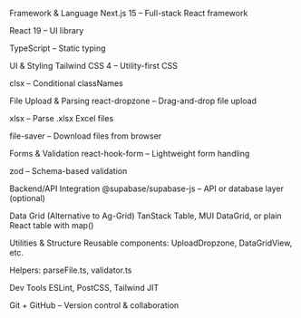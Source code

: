 Framework & Language
Next.js 15 – Full-stack React framework

React 19 – UI library

TypeScript – Static typing

 UI & Styling
Tailwind CSS 4 – Utility-first CSS

clsx – Conditional classNames

 File Upload & Parsing
react-dropzone – Drag-and-drop file upload

xlsx – Parse .xlsx Excel files

file-saver – Download files from browser

 Forms & Validation
react-hook-form – Lightweight form handling

zod – Schema-based validation

Backend/API Integration
@supabase/supabase-js – API or database layer (optional)

 Data Grid (Alternative to Ag-Grid)
TanStack Table, MUI DataGrid, or plain React table with map()

 Utilities & Structure
Reusable components: UploadDropzone, DataGridView, etc.

Helpers: parseFile.ts, validator.ts

 Dev Tools
ESLint, PostCSS, Tailwind JIT

Git + GitHub – Version control & collaboration
